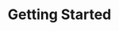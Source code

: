 ---
title: "Getting Started"
linkTitle: "Getting Started"
weight: 2
sidebar_menu_sub_sections_exposed: true
description: >
  Getting started using Anka
---